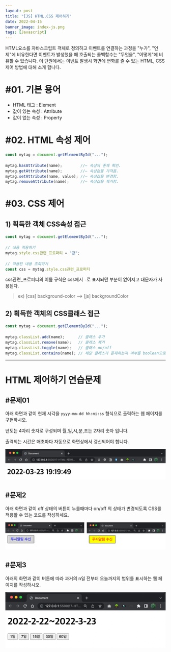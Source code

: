 ```yaml
---
layout: post
title: "[JS] HTML,CSS 제어하기"
date: 2022-04-15
banner_image: index-js.png
tags: [Javascript]
---
```


HTML요소를 자바스크립트 객체로 정의하고 이벤트를 연결하는 과정을 "누가", "언제"에 비유한다면 이벤트가 발생했을 때 호출되는 콜백함수는 "무엇을", "어떻게"에 비유할 수 있습니다. 이 단원에서는 이벤트 발생시 화면에 변화를 줄 수 있는 HTML, CSS 제어 방법에 대해 소개 합니다.

<!--more-->

# #01. 기본 용어

- HTML 태그 : Element
- 값이 있는 속성 : Attribute
- 값이 없는 속성 : Property


# #02. HTML 속성 제어

```javascript
const mytag = document.getElementById("...");

mytag.hasAttribute(name);        //— 속성의 존재 확인.
mytag.getAttribute(name);        //— 속성값을 가져옴.
mytag.setAttribute(name, value); //— 속성값을 변경함.
mytag.removeAttribute(name);     //— 속성값을 제거함.
```

# #03. CSS 제어

## 1) 획득한 객체 CSS속성 접근

```javascript
const mytag = document.getElementById("...");

// 내용 적용하기
mytag.style.css관련_프로퍼티 = "값";

// 적용된 내용 조회하기
const css = mytag.style.css관련_프로퍼티
```

css관련_프로퍼티의 이름 규칙은 css에서 `-`로 표시되던 부분이 없어지고 대문자가 사용된다.

> ex) [css] background-color  --> [js] backgroundColor


## 2) 획득한 객체의 CSS클래스 접근

```javascript
const mytag = document.getElementById("...");

mytag.classList.add(name);      // 클래스 추가 
mytag.classList.remove(name);   // 클래스 제거 
mytag.classList.toggle(name);   // 클래스 on/off
mytag.classList.contains(name); // 해당 클래스가 존재하는지 여부를 boolean으로 반환
```

--------------

# HTML 제어하기 연습문제

## #문제01

아래 화면과 같이 현재 시각을 `yyyy-mm-dd hh:mi:ss` 형식으로 출력하는 웹 페이지를 구현하시오.

년도는 4자리 숫자로 구성되며 월,일,시,분,초는 2자리 숫자 입니다.

출력되는 시간은 매초마다 자동으로 화면상에서 갱신되어야 합니다.

![q1](/images/posts/2022/0416/q1.png)

## #문제2

아래 화면과 같이 off 상태의 버튼이 누를때마다 on/off 의 상태가 변경되도록 CSS를 적용할 수 있는 코드를 작성하세요.

![q2](/images/posts/2022/0416/q2.png)


## #문제3

아래의 화면과 같이 버튼에 따라 과거의 n일 전부터 오늘까지의 범위를 표시하는 웹 페이지를 작성하시오.

![q4](/images/posts/2022/0416/q3.png)